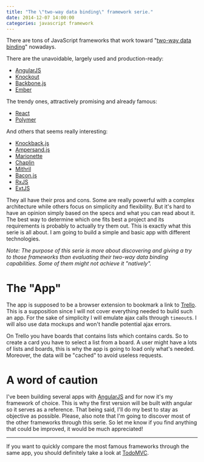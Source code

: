 ```yaml
---
title: "The \"two-way data binding\" framework serie."
date: 2014-12-07 14:00:00
categories: javascript framework
---
```


There are tons of JavaScript frameworks that work toward "[two-way data binding](http://stackoverflow.com/questions/13504906/what-is-two-way-binding)" nowadays.

There are the unavoidable, largely used and production-ready:

* [AngularJS](https://angularjs.org/)
* [Knockout](http://knockoutjs.com/)
* [Backbone.js](http://backbonejs.org/)
* [Ember](http://emberjs.com/)

The trendy ones, attractively promising and already famous:

* [React](http://facebook.github.io/react/)
* [Polymer](https://www.polymer-project.org/)

And others that seems really interesting:

* [Knockback.js](http://kmalakoff.github.io/knockback/)
* [Ampersand.js](http://ampersandjs.com/)
* [Marionette](http://marionettejs.com/)
* [Chaplin](http://chaplinjs.org/)
* [Mithril](http://lhorie.github.io/mithril/)
* [Bacon.js](http://baconjs.github.io/)
* [RxJS](http://reactive-extensions.github.io/RxJS/)
* [ExtJS](http://www.sencha.com/products/extjs/)

They all have their pros and cons.
Some are really powerful with a complex architecture while others focus on simplicity and flexibility.
But it's hard to have an opinion simply based on the specs and what you can read about it.
The best way to determine which one fits best a project and its requirements is probably to actually try them out.
This is exactly what this serie is all about.
I am going to build a simple and basic app with different technologies.

_Note: The purpose of this serie is more about discovering and giving a try to those frameworks than evaluating their two-way data binding capabilities.
Some of them might not achieve it "natively"._

# The "App"

The app is supposed to be a browser extension to bookmark a link to [Trello](https://trello.com/).
This is a supposition since I will not cover everything needed to build such an app.
For the sake of simplicity I will emulate ajax calls through `timeout`s.
I will also use data mockups and won't handle potential ajax errors.

On Trello you have boards that contains lists which contains cards.
So to create a card you have to select a list from a board.
A user might have a lots of lists and boards, this is why the app is going to load only what's needed.
Moreover, the data will be "cached" to avoid useless requests.

# A word of caution

I've been building several apps with [AngularJS](https://angularjs.org/) and for now it's my framework of choice.
This is why the first version will be built with angular so it serves as a reference.
That being said, I'll do my best to stay as objective as possible.
Please, also note that I'm going to discover most of the other frameworks through this serie.
So let me know if you find anything that could be improved, it would be much appreciated!

---

If you want to quickly compare the most famous frameworks through the same app, you should definitely take a look at [TodoMVC](http://todomvc.com/).